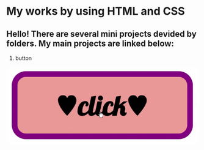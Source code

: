 # My works by using HTML and CSS
## Hello! There are several mini projects devided by folders. My main projects are linked below:


1. button


![](button.gif)
